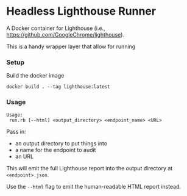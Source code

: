 # Headless Lighthouse Runner

A Docker container for Lighthouse (i.e., https://github.com/GoogleChrome/lighthouse).

This is a handy wrapper layer that allow for running

### Setup

Build the docker image
```
docker build . --tag lighthouse:latest
```

### Usage
```
Usage:                                                    
 run.rb [--html] <output_directory> <endpoint_name> <URL>
```

Pass in:
- an output directory to put things into
- a name for the endpoint to audit
- an URL

This will emit the full Lighthouse report into the output directory at
`<endpoint>.json`.

Use the `--html` flag to emit the human-readable HTML report instead.
